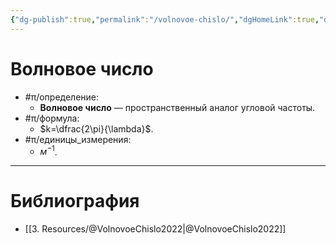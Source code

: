 ```yaml
---
{"dg-publish":true,"permalink":"/volnovoe-chislo/","dgHomeLink":true,"dgPassFrontmatter":false}
---
```



# Волновое число

- #π/определение:
	- **Волновое число** — пространственный аналог угловой частоты.
- #π/формула:
	- $k=\dfrac{2\pi}{\lambda}$.
- #π/единицы_измерения:
	- $м^{-1}$.

---

# Библиография

- [[3. Resources/@VolnovoeChislo2022|@VolnovoeChislo2022]]
